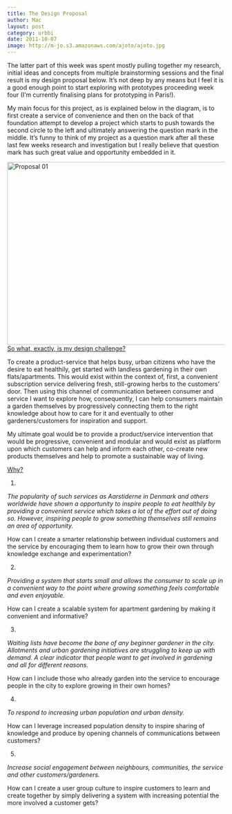 ```yaml
---
title: The Design Proposal
author: Mac
layout: post
category: urbbi
date: 2011-10-07
image: http://m-jo.s3.amazonaws.com/ajoto/ajoto.jpg
---
```


The latter part of this week was spent mostly pulling together my research, initial ideas and concepts from multiple brainstorming sessions and the final result is my design proposal below. It&#8217;s not deep by any means but I feel it is a good enough point to start exploring with prototypes proceeding week four (I&#8217;m currently finalising plans for prototyping in Paris!). 

My main focus for this project, as is explained below in the diagram, is to first create a service of convenience and then on the back of that foundation attempt to develop a project which starts to push towards the second circle to the left and ultimately answering the question mark in the middle. It&#8217;s funny to think of my project as a question mark after all these last few weeks research and investigation but I really believe that question mark has such great value and opportunity embedded in it.

<img src="/attach/proposal-01.jpeg" alt="Proposal 01" title="proposal-01.jpg" border="0" width="600" height="423" /> 
<span style='text-decoration:underline;'>So what, exactly, is my design challenge?<br /> </span>

To create a product-service that helps busy, urban citizens who have the desire to eat healthily, get started with landless gardening in their own flats/apartments. This would exist within the context of, first, a convenient subscription service delivering fresh, still-growing herbs to the customers’ door. Then using this channel of communication between consumer and service I want to explore how, consequently, I can help consumers maintain a garden themselves by progressively connecting them to the right knowledge about how to care for it and eventually to other gardeners/customers for inspiration and support.

My ultimate goal would be to provide a product/service intervention that would be progressive, convenient and modular and would exist as platform upon which customers can help and inform each other, co-create new products themselves and help to promote a sustainable way of living.

<span style='text-decoration:underline;'>Why?<br /> </span>

1.  
*The popularity of such services as Aarstiderne in Denmark and others worldwide have shown a opportunity to inspire people to eat healthily by providing a convenient service which takes a lot of the effort out of doing so. However, inspiring people to grow something themselves still remains an area of opportunity.*

How can I create a smarter relationship between individual customers and the service by encouraging them to learn how to grow their own through knowledge exchange and experimentation?

2.  
*Providing a system that starts small and allows the consumer to scale up in a convenient way to the point where growing something feels comfortable and even enjoyable.*

How can I create a scalable system for apartment gardening by making it convenient and informative?

3.  
*Waiting lists have become the bane of any beginner gardener in the city. Allotments and urban gardening initiatives are struggling to keep up with demand. A clear indicator that people want to get involved in gardening and all for different reasons.*

How can I include those who already garden into the service to encourage people in the city to explore growing in their own homes?

4.  
*To respond to increasing urban population and urban density.*

How can I leverage increased population density to inspire sharing of knowledge and produce by opening channels of communications between customers?

5.  
*Increase social engagement between neighbours, communities, the service and other customers/gardeners.*

How can I create a user group culture to inspire customers to learn and create together by simply delivering a system with increasing potential the more involved a customer gets?
